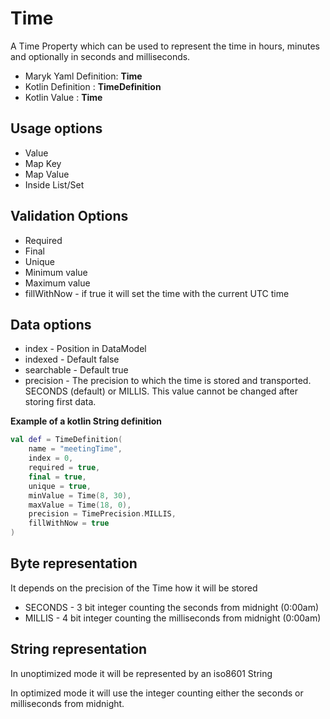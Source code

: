 # Time
A Time Property which can be used to represent the time in hours, minutes and optionally
in seconds and milliseconds.

- Maryk Yaml Definition: **Time**
- Kotlin Definition : **TimeDefinition**
- Kotlin Value : **Time**

## Usage options
- Value
- Map Key
- Map Value
- Inside List/Set

## Validation Options
- Required
- Final
- Unique
- Minimum value
- Maximum value
- fillWithNow - if true it will set the time with the current UTC time

## Data options
- index - Position in DataModel 
- indexed - Default false
- searchable - Default true
- precision - The precision to which the time is stored and transported. 
  SECONDS (default) or MILLIS. This value cannot be changed after storing first data.

**Example of a kotlin String definition**
```kotlin
val def = TimeDefinition(
    name = "meetingTime",
    index = 0,
    required = true,
    final = true,
    unique = true,
    minValue = Time(8, 30),
    maxValue = Time(18, 0),
    precision = TimePrecision.MILLIS,
    fillWithNow = true
)
```

## Byte representation
It depends on the precision of the Time how it will be stored

- SECONDS - 3 bit integer counting the seconds from midnight (0:00am)
- MILLIS - 4 bit integer counting the milliseconds from midnight (0:00am)

## String representation
In unoptimized mode it will be represented by an iso8601 String

In optimized mode it will use the integer counting either the seconds or milliseconds
from midnight.